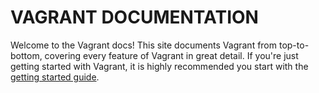 # VAGRANT DOCUMENTATION #

Welcome to the Vagrant docs! This site documents Vagrant from top-to-bottom, covering every feature of Vagrant in great detail. If you're just getting started with Vagrant, it is highly recommended you start with the [getting started guide][getting started].

[getting started]: https://docs.vagrantup.com/v2/getting-started/